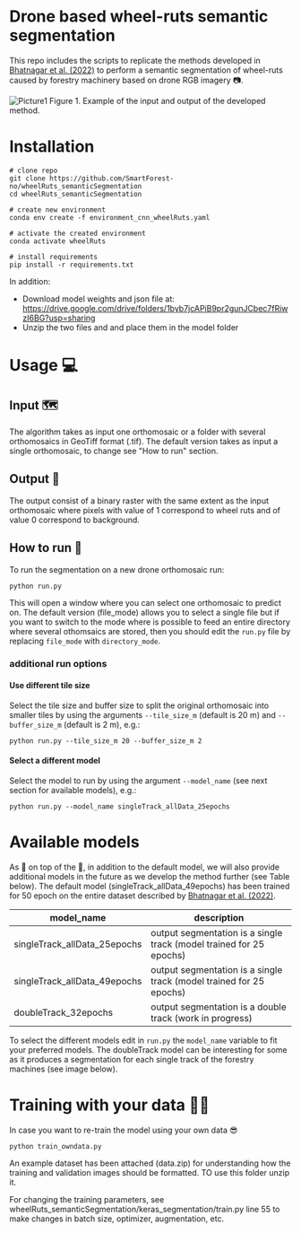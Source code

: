# Drone based wheel-ruts semantic segmentation

This repo includes the scripts to replicate the methods developed in [Bhatnagar et al. (2022)](https://academic.oup.com/forestry/advance-article/doi/10.1093/forestry/cpac023/6627280?login=true) to perform a semantic segmentation of wheel-ruts caused by forestry machinery based on drone RGB imagery 📷. 

![Picture1](https://user-images.githubusercontent.com/5663984/169524083-197f2a17-fbc9-4b87-b0fb-324217caade5.png)
Figure 1. Example of the input and output of the developed method.

# Installation

```
# clone repo
git clone https://github.com/SmartForest-no/wheelRuts_semanticSegmentation
cd wheelRuts_semanticSegmentation

# create new environment
conda env create -f environment_cnn_wheelRuts.yaml

# activate the created environment
conda activate wheelRuts

# install requirements
pip install -r requirements.txt
```
In addition:
- Download model weights and json file at: https://drive.google.com/drive/folders/1byb7jcAPiB9pr2gunJCbec7fRiwzI6BG?usp=sharing
- Unzip the two files and and place them in the model folder

# Usage 💻
## Input 🗺️ 
The algorithm takes as input one orthomosaic or a folder with several orthomosaics in GeoTiff format (.tif). The default version takes as input a single orthomosaic, to change see "How to run" section.

## Output 🚜
The output consist of a binary raster with the same extent as the input orthomosaic where pixels with value of 1 correspond to wheel ruts and of value 0 correspond to background.

## How to run 🏃
To run the segmentation on a new drone orthomosaic run:
```
python run.py
```
This will open a window where you can select one orthomosaic to predict on. The default version (file_mode) allows you to select a single file but if you want to switch to the mode where is possible to feed an entire directory where several othomsaics are stored, then you should edit the ```run.py``` file by replacing ```file_mode``` with ```directory_mode```.

### additional run options
#### Use different tile size
Select the tile size and buffer size to split the original orthomosaic into smaller tiles by using the arguments ```--tile_size_m``` (default is 20 m) and ```--buffer_size_m``` (default is 2 m), e.g.:
```
python run.py --tile_size_m 20 --buffer_size_m 2

```
#### Select a different model
Select the model to run by using the argument ```--model_name``` (see next section for available models), e.g.:
```
python run.py --model_name singleTrack_allData_25epochs

```

# Available models
As 🍒 on top of the 🎂, in addition to the default model, we will also provide additional models in the future as we develop the method further (see Table below). The default model (singleTrack_allData_49epochs) has been trained for 50 epoch on the entire dataset described by [Bhatnagar et al. (2022)](https://zenodo.org/record/5746878#.YoeAzKhBxaQ).  

| model_name  | description |
| ------------- | ------------- |
| singleTrack_allData_25epochs  | output segmentation is a single track (model trained for 25 epochs) |
| singleTrack_allData_49epochs  | output segmentation is a single track (model trained for 25 epochs) |
| doubleTrack_32epochs  | output segmentation is a double track (work in progress) |


To select the different models edit in ```run.py``` the ```model_name``` variable to fit your preferred models. The doubleTrack model can be interesting for some as it produces a segmentation for each single track of the forestry machines (see image below).


# Training with your data :woman_scientist:
In case you want to re-train the model using your own data :sunglasses:
```
python train_owndata.py
```
An example dataset has been attached (data.zip) for understanding how the training and validation images should be formatted. TO use this folder unzip it.

For changing the training parameters, see wheelRuts_semanticSegmentation/keras_segmentation/train.py line 55 to make changes in batch size, optimizer, augmentation, etc. 
